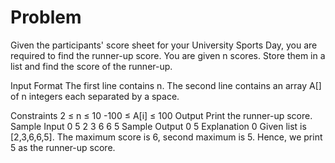 # Problem
Given the participants' score sheet for your University Sports Day, you are required to find the runner-up score. You are given n scores. Store them in a list and find the score of the runner-up.

Input Format
The first line contains n. The second line contains an array  A[] of n integers each separated by a space.

Constraints
2 ≤ n ≤ 10
-100 ≤ A[i] ≤ 100 
Output
Print the runner-up score.
Sample Input 0
      5
2 3 6 6 5
Sample Output 0
5
Explanation 0
Given list is [2,3,6,6,5]. The maximum score is 6, second maximum is 5. Hence, we print 5 as the runner-up score.
